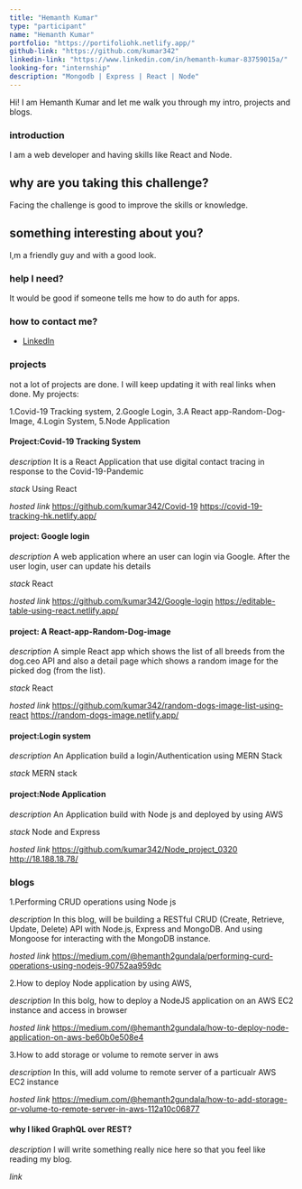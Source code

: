 ```yaml
---
title: "Hemanth Kumar"
type: "participant"
name: "Hemanth Kumar"
portfolio: "https://portifoliohk.netlify.app/"
github-link: "https://github.com/kumar342"
linkedin-link: "https://www.linkedin.com/in/hemanth-kumar-83759015a/"
looking-for: "internship"
description: "Mongodb | Express | React | Node"
---
```


Hi! I am Hemanth Kumar and let me walk you through my intro, projects and blogs.

### introduction

I am a web developer and having skills like React and Node.

## why are you taking this challenge?

Facing the challenge is good to improve the skills or knowledge.

## something interesting about you?

I,m a friendly guy and with a good look.

### help I need?

It would be good if someone tells me how to do auth for apps.

### how to contact me?

- [LinkedIn](https://www.linkedin.com/in/hemanth-kumar-83759015a/)

### projects

not a lot of projects are done. I will keep updating it with real links when done.
My projects:

1.Covid-19 Tracking system,
2.Google Login,
3.A React app-Random-Dog-Image,
4.Login System,
5.Node Application

#### Project:Covid-19 Tracking System

_description_
It is a React Application that use digital contact tracing in response to the Covid-19-Pandemic

_stack_
Using React

_hosted link_
https://github.com/kumar342/Covid-19
https://covid-19-tracking-hk.netlify.app/

#### project: Google login

_description_
A web application where an user can login via Google. After the user login, user can update his details

_stack_
React

_hosted link_
https://github.com/kumar342/Google-login
https://editable-table-using-react.netlify.app/

#### project: A React-app-Random-Dog-image

_description_
A simple React app which shows the list of all breeds from the dog.ceo API and also a detail page which shows a random image for the picked dog (from the list).

_stack_
React

_hosted link_
https://github.com/kumar342/random-dogs-image-list-using-react
https://random-dogs-image.netlify.app/

#### project:Login system

_description_
An Application build a login/Authentication using MERN Stack

_stack_
MERN stack

#### project:Node Application

_description_
An Application build with Node js and deployed by using AWS

_stack_
Node and Express

_hosted link_
https://github.com/kumar342/Node_project_0320
http://18.188.18.78/

### blogs

1.Performing CRUD operations using Node js

_description_
In this blog, will be building a RESTful CRUD (Create, Retrieve, Update, Delete) API with Node.js, Express and MongoDB. And using Mongoose for interacting with the MongoDB instance.

_hosted link_
https://medium.com/@hemanth2gundala/performing-curd-operations-using-nodejs-90752aa959dc

2.How to deploy Node application by using AWS,

_description_
In this bolg, how to deploy a NodeJS application on an AWS EC2 instance and access in browser

_hosted link_
https://medium.com/@hemanth2gundala/how-to-deploy-node-application-on-aws-be60b0e508e4

3.How to add storage or volume to remote server in aws

_description_
In this, will add volume to remote server of a particualr AWS EC2 instance

_hosted link_
https://medium.com/@hemanth2gundala/how-to-add-storage-or-volume-to-remote-server-in-aws-112a10c06877

#### why I liked GraphQL over REST?

_description_ I will write something really nice here so that you feel like reading my blog.

_link_
